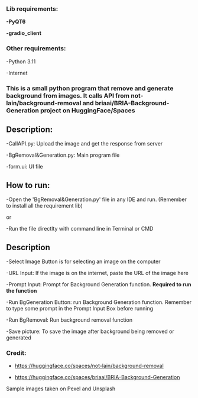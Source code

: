 ### **Lib requirements:**

  **-PyQT6**

  **-gradio_client**

  
### Other requirements:
  
  -Python 3.11
  
  -Internet


### This is a small python program that remove and generate background from images. It calls API from not-lain/background-removal and briaai/BRIA-Background-Generation project on HuggingFace/Spaces


## **Description:**

  -CallAPI.py: Upload the image and get the response from server
  
  -BgRemoval&Generation.py: Main program file
  
  -form.ui: UI file

## **How to run:**

  -Open the 'BgRemoval&Generation.py' file in any IDE and run. (Remember to install all the requirement lib)
  
  or
  
  -Run the file directlty with command line in Terminal or CMD

 ## **Description**
 
 -Select Image Button is for selecting an image on the computer
 
 -URL Input: If the image is on the internet, paste the URL of the image here
 
 -Prompt Input: Prompt for Background Generation function. **Required to run the function**
 
 -Run BgGeneration Button: run Background Generation function. Remember to type some prompt in the Prompt Input Box before running
 
 -Run BgRemoval: Run background removal function
 
 -Save picture: To save the image after background being removed or generated

### Credit: 

- https://huggingface.co/spaces/not-lain/background-removal

- https://huggingface.co/spaces/briaai/BRIA-Background-Generation


Sample images taken on Pexel and Unsplash
